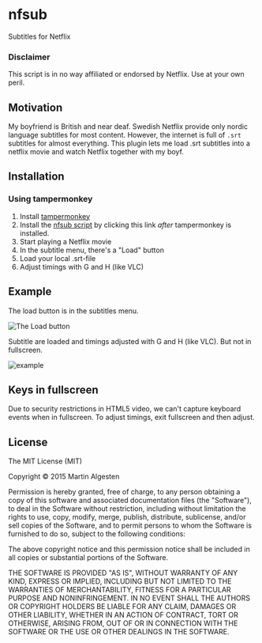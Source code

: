 nfsub
=====

Subtitles for Netflix

### Disclaimer

This script is in no way affiliated or endorsed by Netflix. Use at your own peril.

Motivation
----------

My boyfriend is British and near deaf. Swedish Netflix provide only
nordic language subtitles for most content. However, the internet is
full of `.srt` subtitles for almost everything. This plugin lets me
load .srt subtitles into a netflix movie and watch Netflix together
with my boyf.

Installation
------------

### Using tampermonkey

1. Install [tampermonkey](https://tampermonkey.net/)
2. Install the <a href="https://raw.githubusercontent.com/algesten/nfsub/master/nfsub.user.js" target="_blank">nfsub script</a> by clicking this link *after* tampermonkey is installed.
3. Start playing a Netflix movie
4. In the subtitle menu, there's a "Load" button
5. Load your local .srt-file
6. Adjust timings with G and H (like VLC)

Example
-------

The load button is in the subtitles menu.

![The Load button](https://cloud.githubusercontent.com/assets/227204/7842098/b5194444-04a9-11e5-9d2f-ed5db2981cbc.png)

Subtitle are loaded and timings adjusted with G and H (like VLC). But not in fullscreen.

![example](https://cloud.githubusercontent.com/assets/227204/7879635/dc8417f0-05fa-11e5-84ad-6ce386cf324d.png)

Keys in fullscreen
------------------

Due to security restrictions in HTML5 video, we can't capture keyboard
events when in fullscreen. To adjust timings, exit fullscreen and then
adjust.

License
-------

The MIT License (MIT)

Copyright © 2015 Martin Algesten

Permission is hereby granted, free of charge, to any person obtaining
a copy of this software and associated documentation files (the
"Software"), to deal in the Software without restriction, including
without limitation the rights to use, copy, modify, merge, publish,
distribute, sublicense, and/or sell copies of the Software, and to
permit persons to whom the Software is furnished to do so, subject to
the following conditions:

The above copyright notice and this permission notice shall be
included in all copies or substantial portions of the Software.

THE SOFTWARE IS PROVIDED "AS IS", WITHOUT WARRANTY OF ANY KIND,
EXPRESS OR IMPLIED, INCLUDING BUT NOT LIMITED TO THE WARRANTIES OF
MERCHANTABILITY, FITNESS FOR A PARTICULAR PURPOSE AND
NONINFRINGEMENT. IN NO EVENT SHALL THE AUTHORS OR COPYRIGHT HOLDERS BE
LIABLE FOR ANY CLAIM, DAMAGES OR OTHER LIABILITY, WHETHER IN AN ACTION
OF CONTRACT, TORT OR OTHERWISE, ARISING FROM, OUT OF OR IN CONNECTION
WITH THE SOFTWARE OR THE USE OR OTHER DEALINGS IN THE SOFTWARE.
